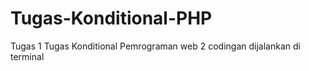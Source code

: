 # Tugas-Konditional-PHP
Tugas 1
Tugas Konditional Pemrograman web 2
codingan dijalankan di terminal 


